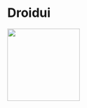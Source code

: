 # Droidui

<a href="https://github.com/Droidui">
  <img src="https://user-images.githubusercontent.com/81229551/213881301-1c2b4728-6c9d-4a96-9335-74d1efb515bd.png" width=165/>
</a>

